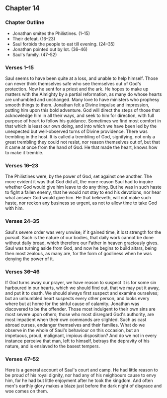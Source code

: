 ## Chapter 14

### Chapter Outline

- Jonathan smites the Philistines. (1–15)
- Their defeat. (16–23)
- Saul forbids the people to eat till evening. (24–35)
- Jonathan pointed out by lot. (36–46)
- Saul's family. (47–52)

### Verses 1–15

Saul seems to have been quite at a loss, and unable to help himself. Those can never think themselves safe who see themselves out of God's protection. Now he sent for a priest and the ark. He hopes to make up matters with the Almighty by a partial reformation, as many do whose hearts are unhumbled and unchanged. Many love to have ministers who prophesy smooth things to them. Jonathan felt a Divine impulse and impression, putting him upon this bold adventure. God will direct the steps of those that acknowledge him in all their ways, and seek to him for direction, with full purpose of heart to follow his guidance. Sometimes we find most comfort in that which is least our own doing, and into which we have been led by the unexpected but well-observed turns of Divine providence. There was trembling in the host. It is called a trembling of God, signifying, not only a great trembling they could not resist, nor reason themselves out of, but that it came at once from the hand of God. He that made the heart, knows how to make it tremble.

### Verses 16–23

The Philistines were, by the power of God, set against one another. The more evident it was that God did all, the more reason Saul had to inquire whether God would give him leave to do any thing. But he was in such haste to fight a fallen enemy, that he would not stay to end his devotions, nor hear what answer God would give him. He that believeth, will not make such haste, nor reckon any business so urgent, as not to allow time to take God with him.

### Verses 24–35

Saul's severe order was very unwise; if it gained time, it lost strength for the pursuit. Such is the nature of our bodies, that daily work cannot be done without daily bread, which therefore our Father in heaven graciously gives. Saul was turning aside from God, and now he begins to build altars, being then most zealous, as many are, for the form of godliness when he was denying the power of it.

### Verses 36–46

If God turns away our prayer, we have reason to suspect it is for some sin harboured in our hearts, which we should find out, that we may put it away, and put it to death. We should always first suspect and examine ourselves; but an unhumbled heart suspects every other person, and looks every where but at home for the sinful cause of calamity. Jonathan was discovered to be the offender. Those most indulgent to their own sins are most severe upon others; those who most disregard God's authority, are most impatient when their own commands are slighted. Such as cast abroad curses, endanger themselves and their families. What do we observe in the whole of Saul's behaviour on this occasion, but an impetuous, proud, malignant, impious disposition? And do we not in every instance perceive that man, left to himself, betrays the depravity of his nature, and is enslaved to the basest tempers.

### Verses 47–52

Here is a general account of Saul's court and camp. He had little reason to be proud of his royal dignity, nor had any of his neighbours cause to envy him, for he had but little enjoyment after he took the kingdom. And often men's earthly glory makes a blaze just before the dark night of disgrace and woe comes on them.

